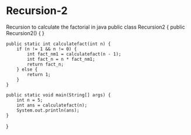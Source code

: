 # Recursion-2
Recursion to calculate the factorial in java
public class Recursion2 {
    public Recursion2() {
    }

    public static int calculatefact(int n) {
        if (n != 1 && n != 0) {
            int fact_nm1 = calculatefact(n - 1);
            int fact_n = n * fact_nm1;
            return fact_n;
        } else {
            return 1;
        }
    }

    public static void main(String[] args) {
        int n = 5;
        int ans = calculatefact(n);
        System.out.println(ans);
    }
}
